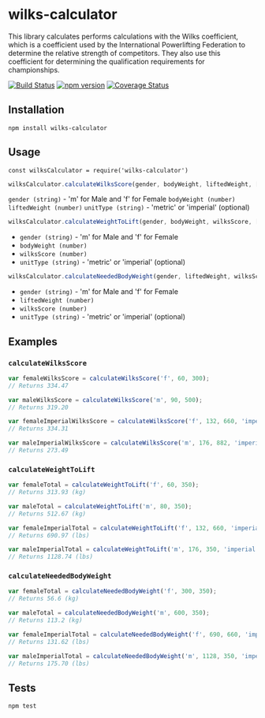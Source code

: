 # wilks-calculator

This library calculates performs calculations with the Wilks coefficient, which is a coefficient
used by the International Powerlifting Federation to determine the relative strength of competitors.
They also use this coefficient for determining the qualification requirements for championships.


[![Build Status](https://travis-ci.org/evelijn/wilks-calculator.svg?branch=master)](https://travis-ci.org/evelijn/wilks-calculator)
[![npm version](https://badge.fury.io/js/wilks-calculator.svg)](https://badge.fury.io/js/wilks-calculator)
[![Coverage Status](https://coveralls.io/repos/github/evelijn/wilks-calculator/badge.svg?branch=master)](https://coveralls.io/github/evelijn/wilks-calculator?branch=master)

## Installation

`npm install wilks-calculator`

## Usage

`const wilksCalculator = require('wilks-calculator')`

```javascript
wilksCalculator.calculateWilksScore(gender, bodyWeight, liftedWeight, [unitType]);
```

`gender (string)` - 'm' for Male and 'f' for Female
`bodyWeight (number)`
`liftedWeight (number)`
`unitType (string)` - 'metric' or 'imperial' (optional)


```javascript
wilksCalculator.calculateWeightToLift(gender, bodyWeight, wilksScore, [unitType]);
```

* `gender (string)` - 'm' for Male and 'f' for Female
* `bodyWeight (number)`
* `wilksScore (number)`
* `unitType (string)` - 'metric' or 'imperial' (optional)

```javascript
wilksCalculator.calculateNeededBodyWeight(gender, liftedWeight, wilksScore, [unitType]);
```

* `gender (string)` - 'm' for Male and 'f' for Female
* `liftedWeight (number)`
* `wilksScore (number)`
* `unitType (string)` - 'metric' or 'imperial' (optional)

## Examples

### `calculateWilksScore`
```javascript
var femaleWilksScore = calculateWilksScore('f', 60, 300);
// Returns 334.47

var maleWilksScore = calculateWilksScore('m', 90, 500);
// Returns 319.20

var femaleImperialWilksScore = calculateWilksScore('f', 132, 660, 'imperial');
// Returns 334.31

var maleImperialWilksScore = calculateWilksScore('m', 176, 882, 'imperial');
// Returns 273.49
```

### `calculateWeightToLift`
```javascript
var femaleTotal = calculateWeightToLift('f', 60, 350);
// Returns 313.93 (kg)

var maleTotal = calculateWeightToLift('m', 80, 350);
// Returns 512.67 (kg)

var femaleImperialTotal = calculateWeightToLift('f', 132, 660, 'imperial');
// Returns 690.97 (lbs)

var maleImperialTotal = calculateWeightToLift('m', 176, 350, 'imperial');
// Returns 1128.74 (lbs)
```

### `calculateNeededBodyWeight`
```javascript
var femaleTotal = calculateNeededBodyWeight('f', 300, 350);
// Returns 56.6 (kg)

var maleTotal = calculateNeededBodyWeight('m', 600, 350);
// Returns 113.2 (kg)

var femaleImperialTotal = calculateNeededBodyWeight('f', 690, 660, 'imperial');
// Returns 131.62 (lbs)

var maleImperialTotal = calculateNeededBodyWeight('m', 1128, 350, 'imperial');
// Returns 175.70 (lbs)
```

## Tests

`npm test`